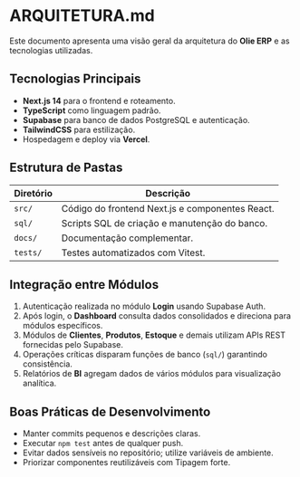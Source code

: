 # ARQUITETURA.md

Este documento apresenta uma visão geral da arquitetura do **Olie ERP** e as tecnologias utilizadas.

## Tecnologias Principais
- **Next.js 14** para o frontend e roteamento.
- **TypeScript** como linguagem padrão.
- **Supabase** para banco de dados PostgreSQL e autenticação.
- **TailwindCSS** para estilização.
- Hospedagem e deploy via **Vercel**.

## Estrutura de Pastas
| Diretório            | Descrição                                              |
|----------------------|--------------------------------------------------------|
| `src/`               | Código do frontend Next.js e componentes React.        |
| `sql/`               | Scripts SQL de criação e manutenção do banco.          |
| `docs/`              | Documentação complementar.                             |
| `tests/`             | Testes automatizados com Vitest.                       |

## Integração entre Módulos
1. Autenticação realizada no módulo **Login** usando Supabase Auth.
2. Após login, o **Dashboard** consulta dados consolidados e direciona para módulos específicos.
3. Módulos de **Clientes**, **Produtos**, **Estoque** e demais utilizam APIs REST fornecidas pelo Supabase.
4. Operações críticas disparam funções de banco (`sql/`) garantindo consistência.
5. Relatórios de **BI** agregam dados de vários módulos para visualização analítica.

## Boas Práticas de Desenvolvimento
- Manter commits pequenos e descrições claras.
- Executar `npm test` antes de qualquer push.
- Evitar dados sensíveis no repositório; utilize variáveis de ambiente.
- Priorizar componentes reutilizáveis com Tipagem forte.

